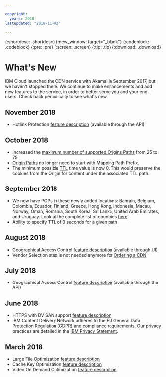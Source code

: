 ```yaml
---

copyright:
  years: 2018
lastupdated: "2018-11-02"

---
```


{:shortdesc: .shortdesc}
{:new_window: target="_blank"}
{:codeblock: .codeblock}
{:pre: .pre}
{:screen: .screen}
{:tip: .tip}
{:download: .download}

# What's New

IBM Cloud launched the CDN service with Akamai in September 2017, but we haven't stopped there. We continue to make enhancements and add new features to the service, in order to better serve you and your end-users. Check back periodically to see what's new.

## November 2018

  * Hotlink Protection [feature description](feature-descriptions.html#hotlink-protection) (available through the API)
  
## October 2018

  * Increased the [maximum number of supported Origins Paths](known-limitations.html#known-limitations) from 25 to 75
  * [Origin Paths](how-to.html#adding-origin-path-details) no longer need to start with Mapping Path Prefix.
  * The minimum possible [TTL](how-to.html#setting-content-caching-time-using-time-to-live-) time value is now 0. This would preserve the cookies from the Origin for content under the associated TTL path.

## September 2018

  * We now have POPs in these newly added locations: Bahrain, Belgium, Colombia, Ecuador, Finland, Greece, Hong Kong, Indonesia, Macau, Norway, Oman, Romania, South Korea, Sri Lanka, United Arab Emirates, and Uruguay. Look at the complete list of countries [here](https://cloud.ibm.com/docs/infrastructure/CDN/edge-servers.html#list-of-edge-servers).
  * Ability to specify TTL of 0 seconds for a given path

## August 2018

  * Geographical Access Control [feature description](feature-descriptions.html#geographical-access-control) (available through UI)
  * Vendor Selection step is not needed anymore for [Ordering a CDN](how-to-order.html#order-a-new-cdn-)

## July 2018

  * Geographical Access Control [feature description](feature-descriptions.html#geographical-access-control) (available  through the API)

## June 2018

* HTTPS with DV SAN support [feature description](feature-descriptions.html#https-protocol-support)
* IBM Content Delivery Network adheres to the EU General Data Protection Regulation (GDPR) and compliance requirements. Our privacy practices are detailed in the [IBM Privacy Statement](https://www.ibm.com/privacy/us/en/).

## March 2018

  * Large File Optimization [feature description](feature-descriptions.html#large-file-optimization)
  * Cache Key Optimization [feature description](feature-descriptions.html#cache-key-query-args)
  * Video On Demand Optimization [feature description](feature-descriptions.html#video-on-demand)
